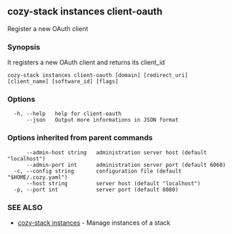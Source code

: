 ## cozy-stack instances client-oauth

Register a new OAuth client

### Synopsis

It registers a new OAuth client and returns its client_id

```
cozy-stack instances client-oauth [domain] [redirect_uri] [client_name] [software_id] [flags]
```

### Options

```
  -h, --help   help for client-oauth
      --json   Output more informations in JSON format
```

### Options inherited from parent commands

```
      --admin-host string   administration server host (default "localhost")
      --admin-port int      administration server port (default 6060)
  -c, --config string       configuration file (default "$HOME/.cozy.yaml")
      --host string         server host (default "localhost")
  -p, --port int            server port (default 8080)
```

### SEE ALSO

* [cozy-stack instances](cozy-stack_instances.md)	 - Manage instances of a stack

